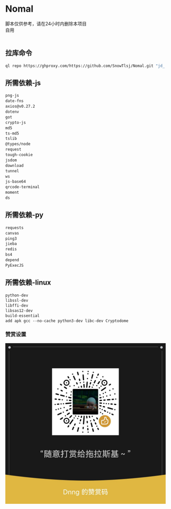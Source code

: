# Nomal
脚本仅供参考，请在24小时内删除本项目<br>
自用
<br><br>
## 拉库命令<br>
```Bash
ql repo https://ghproxy.com/https://github.com/SnowTlsj/Nomal.git "jd_|a_|jdCookie.js" "" "^jd[^_]|USER|function|BBK|utils|MR_util|sendNotify"
```

## 所需依赖-js
```Bash
png-js
date-fns
axios@v0.27.2
dotenv
got
crypto-js
md5
ts-md5
tslib
@types/node
request
tough-cookie
jsdom
download
tunnel
ws
js-base64
qrcode-terminal
moment
ds
```
## 所需依赖-py
```Bash
requests
canvas
ping3
jieba
redis
bs4
depend
PyExecJS
```
## 所需依赖-linux
```
python-dev
libssl-dev
libffi-dev
libsas12-dev
build-essential
add apk gcc --no-cache python3-dev libc-dev Cryptodome
```
### 赞赏设置
![image](function/msg.png)
